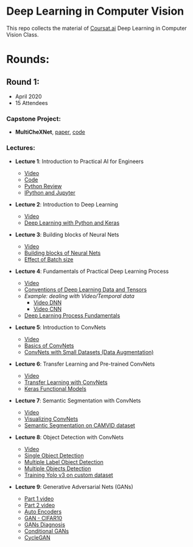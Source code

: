 # Deep Learning in Computer Vision

This repo collects the material of [Coursat.ai](http://coursatai.s3-website-us-east-1.amazonaws.com/) Deep Learning in Computer Vision Class.

# Rounds:

## Round 1: 
  - April 2020
  - 15 Attendees
 
### Capstone Project: 

 - __MultiCheXNet__, [paper](https://arxiv.org/abs/2008.01973), [code](https://github.com/coursat-ai/MultiCheXNet)


### Lectures:

- __Lecture 1__: Introduction to Practical AI for Engineers 
  - [Video](https://www.youtube.com/watch?v=oQcMp-_hOok)
  - [Code](https://drive.google.com/file/d/1IwhBkAvgBG0QiBwGPJb2FbOXtz_sQyBW/view?usp=sharing)
  - [Python Review](https://colab.research.google.com/drive/1O2KDJ8b-0MIqPKv2gulWrFVFFULCr-Oe)
  - [IPython and Jupyter](https://colab.research.google.com/drive/1O2KDJ8b-0MIqPKv2gulWrFVFFULCr-Oe)

- __Lecture 2__: Introduction to Deep Learning 
  - [Video](https://youtu.be/bU73VlC_qIk)
  - [Deep Learning with Python and Keras](https://colab.research.google.com/drive/1pn10aiFzYq9cUau0DTkJzMPnYNgqtnpl?usp=sharing)

- __Lecture 3__:  Building blocks of Neural Nets 
  - [Video](https://www.youtube.com/watch?v=6diE97vUr98)
  - [Building blocks of Neural Nets](https://colab.research.google.com/drive/1pn10aiFzYq9cUau0DTkJzMPnYNgqtnpl?usp=sharing)
  - [Effect of Batch size](https://colab.research.google.com/drive/11_-SxhdtxvRYdPukURz-cojd7-JdpiKR?usp=sharing)

- __Lecture 4__: Fundamentals of Practical Deep Learning Process 
  - [Video](https://www.youtube.com/watch?v=rK83v1SnUl8)
  - [Conventions of Deep Learning Data and Tensors](https://colab.research.google.com/drive/1wb4knpgVvynxkepuhje5msp5kXlLRNF7?usp=sharing) 
  - _Example: dealing with Video/Temporal data_ 
    - [Video DNN](https://colab.research.google.com/drive/1Dwyr4cX9q_3crRFJQpD15eT8fMOzGdph?usp=sharing)
    - [Video CNN](https://colab.research.google.com/drive/1tdOYqhls2B35JxOc1TKKCJmxLvtv67s4?usp=sharing)
  - [Deep Learning Process Fundamentals](https://colab.research.google.com/drive/1LjaUV444Na7ZWCCyI7zW1t4-XnCpTYy3?usp=sharing)


- __Lecture 5__: Introduction to ConvNets 
  - [Video](https://www.youtube.com/watch?v=XHnkZOd8h9g)
  - [Basics of ConvNets](https://colab.research.google.com/drive/1iKtAxLm9Lh15kDeY1I7TrwuqphPGMFcd?usp=sharing)
  - [ConvNets with Small Datasets (Data Augmentation)](https://colab.research.google.com/drive/1_zQ9zCUYHq2yb4ZItMP0GLWS3s-byWK_?usp=sharing)

- __Lecture 6__: Transfer Learning and Pre-trained ConvNets 
  - [Video](https://www.youtube.com/watch?v=5Wb6C-d1W-s)
  - [Transfer Learning with ConvNets](https://colab.research.google.com/drive/1XycgirSQvl9OlMP0iihL_ei3TqKt71kc?usp=sharing)
  - [Keras Functional Models](https://colab.research.google.com/drive/1ZbTedioT0pzm7SiWCGSDpW2oi7j4f_Po?usp=sharing)

- __Lecture 7__: Semantic Segmentation with ConvNets 
  - [Video](https://www.youtube.com/watch?v=bcLuthxZsV0)
  - [Visualizing ConvNets](https://colab.research.google.com/drive/1Yxw8c5bq0eKU42uKOz-eh9_pcrHRXC2L?usp=sharing)
  - [Semantic Segmentation on CAMVID dataset](https://colab.research.google.com/drive/13ID9lzDmSTfQgIuGwME6NXBwjZyMKrUd?usp=sharing)

- __Lecture 8__: Object Detection with ConvNets 
  - [Video](https://www.youtube.com/watch?v=waLTqa3jVfk)
  - [Single Object Detection](https://colab.research.google.com/drive/1_3_gTDTs8dhxUXeO63p4IHBz8OF2OfKP?usp=sharing)
  - [Multiple Label Object Detection](https://colab.research.google.com/drive/1Y6m0CK6W07Xg7cGTHwZB8n2RVRgFNSxL?usp=sharing)
  - [Multiple Objects Detection](https://colab.research.google.com/drive/1dF_KIMu7cp28i4btofGrj_RQnrG3qcNf?usp=sharing)
  - [Training Yolo v3 on custom dataset](https://colab.research.google.com/drive/13xWMBVMbetem_A1EANwfKjADsCd04R0S?usp=sharing)

- __Lecture 9__: Generative Adversarial Nets (GANs) 
  - [Part 1 video](https://www.youtube.com/watch?v=-iP1valwhNg)
  - [Part 2 video](https://www.youtube.com/watch?v=pnHtAuUpHCg)
  - [Auto Encoders](https://colab.research.google.com/drive/1pI2hK8V9tiN1RVLB0K-i4ZAHPbjSpSNA?usp=sharing)
  - [GAN - CIFAR10](https://colab.research.google.com/drive/1r3InSYsSN6BgZdnyCu3vCnpZ1cniKRTJ?usp=sharing)
  - [GANs Diagnosis](https://colab.research.google.com/drive/1OP4n0al1Gl5qZXhIOGACRbOyy_Y1BhjC?usp=sharing)
  - [Conditional GANs](https://colab.research.google.com/drive/1Xcu_vxP0sIEsNwECHG3rRAq52OvpWyXM?usp=sharing)
  - [CycleGAN](https://colab.research.google.com/drive/1pckzOg-aIpHVW55Bk8SwTSACXwq77Tr4?usp=sharing)
